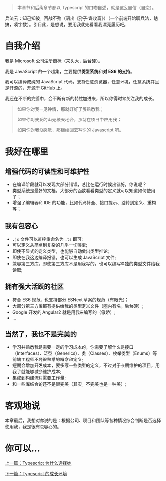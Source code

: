 > 本章节和后续章节都以 Typescript 的口吻自述，就是这么自信（自恋）。

兵法云：知己知彼，百战不殆（语出《孙子·谋攻篇》）（一个前端开始聊兵法，瞎搞，凑字数）。引用此，是想说，要用我就先看看我漂亮履历吧。


# 自我介绍

我是 Microsoft 公司注册商标（来头大，后台硬）。

我是 JavaScript 的一个超集，主要提供**类型系统**和**对 ES6 的支持**。

我可以编译成纯的 JavaScript 代码，支持任意浏览器，任意环境，任意系统并且是开源的，[开源于 GitHub](https://github.com/Microsoft/TypeScript) 上。

我还在不断的完善中，会不断有新的特性加进来，所以你得时常关注我的成长。

> 如果你对我一见钟情，那就好好了解熟悉我；
> 
> 如果你对我爱的山无棱天地合，那就在项目中应用我；
> 
> 如果你对我没感觉，那继续回去写你的 Javascript 吧。


# 我好在哪里

## 增强代码的可读性和可维护性

- 在编译阶段就可以发现大部分错误，总比在运行时候出错好，你说呢？
- 类型系统是最好的文档，大部分的函数看看类型的定义就可以知道如何使用了；
- 增强了编辑器和 IDE 的功能，比如代码补全、接口提示、跳转到定义、重构等；


## 我有包容心

- `.js` 文件可以直接重命名为 `.ts` 即可;
- 可以定义从简单到复杂的几乎一切类型;  
- 即使不显式的定义类型，也能够自动做出类型推论;
- 即使在我这边编译报错，也可以生成 JavaScript 文件;
- 兼容第三方库，即使第三方库不是用我写的，也可以编写单独的类型文件给我读取;


## 拥有强大活跃的社区

- 符合 ES6 规范，也支持部分 ESNext 草案的规范（有眼光）；
- 大部分第三方库都有提供给我的类型定义文件（圈内有名，后台硬）;
- Google 开发的 Angular2 就是用我来编写的（傲娇）;
- ...



## 当然了，我也不是完美的

- 学习并熟悉我是需要一定的学习成本的，你需要了解什么是接口（Interfaces）、泛型（Generics）、类（Classes）、枚举类型（Enums）等前端工程师不是很熟悉的概念和定义;
- 短期会增加开发成本，要多写一些类型的定义，不过对于长期维护的项目，用我了就能够减少维护成本;
- 集成到构建流程需要工作量;
- 和一些库结合的还不是很完美（其实，不完美也是一种美）;


# 客观地说

本章最后，我想对你说的是：根据公司、项目和团队等各种情况综合判断是否选择使用我，我是很有包容心的。



# 你可以...

[上一篇：Typescript 为什么选择她](./why.md)

[下一篇：Typescript 的成长环境](./env.md)
